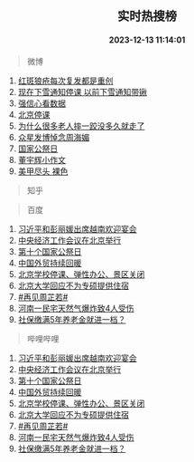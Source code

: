 <div align="center"><h2>实时热搜榜</h2><h4>2023-12-13 11:14:01</h4></div>

> 微博  

1. [红斑狼疮每次复发都是重创](https://s.weibo.com/weibo?q=%23%E7%BA%A2%E6%96%91%E7%8B%BC%E7%96%AE%E6%AF%8F%E6%AC%A1%E5%A4%8D%E5%8F%91%E9%83%BD%E6%98%AF%E9%87%8D%E5%88%9B%23&t=31&band_rank=1&Refer=top)<br />
2. [现在下雪通知停课 以前下雪通知带锹](https://s.weibo.com/weibo?q=%E7%8E%B0%E5%9C%A8%E4%B8%8B%E9%9B%AA%E9%80%9A%E7%9F%A5%E5%81%9C%E8%AF%BE%20%E4%BB%A5%E5%89%8D%E4%B8%8B%E9%9B%AA%E9%80%9A%E7%9F%A5%E5%B8%A6%E9%94%B9&t=31&band_rank=2&Refer=top)<br />
3. [强信心看数据](https://s.weibo.com/weibo?q=%23%E5%BC%BA%E4%BF%A1%E5%BF%83%E7%9C%8B%E6%95%B0%E6%8D%AE%23&t=31&band_rank=3&Refer=top)<br />
4. [北京停课](https://s.weibo.com/weibo?q=%E5%8C%97%E4%BA%AC%E5%81%9C%E8%AF%BE&t=31&band_rank=4&Refer=top)<br />
5. [为什么很多老人摔一跤没多久就走了](https://s.weibo.com/weibo?q=%23%E4%B8%BA%E4%BB%80%E4%B9%88%E5%BE%88%E5%A4%9A%E8%80%81%E4%BA%BA%E6%91%94%E4%B8%80%E8%B7%A4%E6%B2%A1%E5%A4%9A%E4%B9%85%E5%B0%B1%E8%B5%B0%E4%BA%86%23&t=31&band_rank=5&Refer=top)<br />
6. [众星发博悼念周海媚](https://s.weibo.com/weibo?q=%23%E4%BC%97%E6%98%9F%E5%8F%91%E5%8D%9A%E6%82%BC%E5%BF%B5%E5%91%A8%E6%B5%B7%E5%AA%9A%23&t=31&band_rank=6&Refer=top)<br />
7. [国家公祭日](https://s.weibo.com/weibo?q=%23%E5%9B%BD%E5%AE%B6%E5%85%AC%E7%A5%AD%E6%97%A5%23&t=31&band_rank=7&Refer=top)<br />
8. [董宇辉小作文](https://s.weibo.com/weibo?q=%E8%91%A3%E5%AE%87%E8%BE%89%E5%B0%8F%E4%BD%9C%E6%96%87&t=31&band_rank=8&Refer=top)<br />
9. [美甲尽头 裸色](https://s.weibo.com/weibo?q=%E7%BE%8E%E7%94%B2%E5%B0%BD%E5%A4%B4%20%E8%A3%B8%E8%89%B2&t=31&band_rank=9&Refer=top)<br />

> 知乎  


> 百度  

1. [习近平和彭丽媛出席越南欢迎宴会](https://www.baidu.com/s?wd=%E4%B9%A0%E8%BF%91%E5%B9%B3%E5%92%8C%E5%BD%AD%E4%B8%BD%E5%AA%9B%E5%87%BA%E5%B8%AD%E8%B6%8A%E5%8D%97%E6%AC%A2%E8%BF%8E%E5%AE%B4%E4%BC%9A&sa=fyb_news&rsv_dl=fyb_news)<br />
2. [中央经济工作会议在北京举行](https://www.baidu.com/s?wd=%E4%B8%AD%E5%A4%AE%E7%BB%8F%E6%B5%8E%E5%B7%A5%E4%BD%9C%E4%BC%9A%E8%AE%AE%E5%9C%A8%E5%8C%97%E4%BA%AC%E4%B8%BE%E8%A1%8C&sa=fyb_news&rsv_dl=fyb_news)<br />
3. [第十个国家公祭日](https://www.baidu.com/s?wd=%E7%AC%AC%E5%8D%81%E4%B8%AA%E5%9B%BD%E5%AE%B6%E5%85%AC%E7%A5%AD%E6%97%A5&sa=fyb_news&rsv_dl=fyb_news)<br />
4. [中国外贸持续回暖](https://www.baidu.com/s?wd=%E4%B8%AD%E5%9B%BD%E5%A4%96%E8%B4%B8%E6%8C%81%E7%BB%AD%E5%9B%9E%E6%9A%96&sa=fyb_news&rsv_dl=fyb_news)<br />
5. [北京学校停课、弹性办公、景区关闭](https://www.baidu.com/s?wd=%E5%8C%97%E4%BA%AC%E5%AD%A6%E6%A0%A1%E5%81%9C%E8%AF%BE%E3%80%81%E5%BC%B9%E6%80%A7%E5%8A%9E%E5%85%AC%E3%80%81%E6%99%AF%E5%8C%BA%E5%85%B3%E9%97%AD&sa=fyb_news&rsv_dl=fyb_news)<br />
6. [北京大学回应不为专硕提供住宿](https://www.baidu.com/s?wd=%E5%8C%97%E4%BA%AC%E5%A4%A7%E5%AD%A6%E5%9B%9E%E5%BA%94%E4%B8%8D%E4%B8%BA%E4%B8%93%E7%A1%95%E6%8F%90%E4%BE%9B%E4%BD%8F%E5%AE%BF&sa=fyb_news&rsv_dl=fyb_news)<br />
7. [#再见周芷若#](https://www.baidu.com/s?wd=%23%E5%86%8D%E8%A7%81%E5%91%A8%E8%8A%B7%E8%8B%A5%23&sa=fyb_news&rsv_dl=fyb_news)<br />
8. [河南一民宅天然气爆炸致4人受伤](https://www.baidu.com/s?wd=%E6%B2%B3%E5%8D%97%E4%B8%80%E6%B0%91%E5%AE%85%E5%A4%A9%E7%84%B6%E6%B0%94%E7%88%86%E7%82%B8%E8%87%B44%E4%BA%BA%E5%8F%97%E4%BC%A4&sa=fyb_news&rsv_dl=fyb_news)<br />
9. [社保缴满5年养老金就进一档？](https://www.baidu.com/s?wd=%E7%A4%BE%E4%BF%9D%E7%BC%B4%E6%BB%A15%E5%B9%B4%E5%85%BB%E8%80%81%E9%87%91%E5%B0%B1%E8%BF%9B%E4%B8%80%E6%A1%A3%EF%BC%9F&sa=fyb_news&rsv_dl=fyb_news)<br />

> 哔哩哔哩  

1. [习近平和彭丽媛出席越南欢迎宴会](https://www.baidu.com/s?wd=%E4%B9%A0%E8%BF%91%E5%B9%B3%E5%92%8C%E5%BD%AD%E4%B8%BD%E5%AA%9B%E5%87%BA%E5%B8%AD%E8%B6%8A%E5%8D%97%E6%AC%A2%E8%BF%8E%E5%AE%B4%E4%BC%9A&sa=fyb_news&rsv_dl=fyb_news)<br />
2. [中央经济工作会议在北京举行](https://www.baidu.com/s?wd=%E4%B8%AD%E5%A4%AE%E7%BB%8F%E6%B5%8E%E5%B7%A5%E4%BD%9C%E4%BC%9A%E8%AE%AE%E5%9C%A8%E5%8C%97%E4%BA%AC%E4%B8%BE%E8%A1%8C&sa=fyb_news&rsv_dl=fyb_news)<br />
3. [第十个国家公祭日](https://www.baidu.com/s?wd=%E7%AC%AC%E5%8D%81%E4%B8%AA%E5%9B%BD%E5%AE%B6%E5%85%AC%E7%A5%AD%E6%97%A5&sa=fyb_news&rsv_dl=fyb_news)<br />
4. [中国外贸持续回暖](https://www.baidu.com/s?wd=%E4%B8%AD%E5%9B%BD%E5%A4%96%E8%B4%B8%E6%8C%81%E7%BB%AD%E5%9B%9E%E6%9A%96&sa=fyb_news&rsv_dl=fyb_news)<br />
5. [北京学校停课、弹性办公、景区关闭](https://www.baidu.com/s?wd=%E5%8C%97%E4%BA%AC%E5%AD%A6%E6%A0%A1%E5%81%9C%E8%AF%BE%E3%80%81%E5%BC%B9%E6%80%A7%E5%8A%9E%E5%85%AC%E3%80%81%E6%99%AF%E5%8C%BA%E5%85%B3%E9%97%AD&sa=fyb_news&rsv_dl=fyb_news)<br />
6. [北京大学回应不为专硕提供住宿](https://www.baidu.com/s?wd=%E5%8C%97%E4%BA%AC%E5%A4%A7%E5%AD%A6%E5%9B%9E%E5%BA%94%E4%B8%8D%E4%B8%BA%E4%B8%93%E7%A1%95%E6%8F%90%E4%BE%9B%E4%BD%8F%E5%AE%BF&sa=fyb_news&rsv_dl=fyb_news)<br />
7. [#再见周芷若#](https://www.baidu.com/s?wd=%23%E5%86%8D%E8%A7%81%E5%91%A8%E8%8A%B7%E8%8B%A5%23&sa=fyb_news&rsv_dl=fyb_news)<br />
8. [河南一民宅天然气爆炸致4人受伤](https://www.baidu.com/s?wd=%E6%B2%B3%E5%8D%97%E4%B8%80%E6%B0%91%E5%AE%85%E5%A4%A9%E7%84%B6%E6%B0%94%E7%88%86%E7%82%B8%E8%87%B44%E4%BA%BA%E5%8F%97%E4%BC%A4&sa=fyb_news&rsv_dl=fyb_news)<br />
9. [社保缴满5年养老金就进一档？](https://www.baidu.com/s?wd=%E7%A4%BE%E4%BF%9D%E7%BC%B4%E6%BB%A15%E5%B9%B4%E5%85%BB%E8%80%81%E9%87%91%E5%B0%B1%E8%BF%9B%E4%B8%80%E6%A1%A3%EF%BC%9F&sa=fyb_news&rsv_dl=fyb_news)<br />
